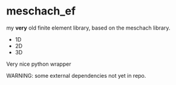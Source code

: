 # meschach_ef
my **very** old finite element library, based on the meschach library.

- 1D
- 2D
- 3D

Very nice python wrapper


WARNING: some external dependencies not yet in repo.
